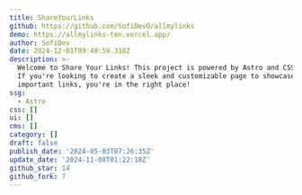 ```yaml
---
title: ShareYourLinks
github: https://github.com/SofiDevO/allmylinks
demo: https://allmylinks-ten.vercel.app/
author: SofiDev
date: 2024-12-01T09:49:59.318Z
description: >-
  Welcome to Share Your Links! This project is powered by Astro and CSS magic.
  If you're looking to create a sleek and customizable page to showcase all your
  important links, you're in the right place!
ssg:
  - Astro
css: []
ui: []
cms: []
category: []
draft: false
publish_date: '2024-05-03T07:26:35Z'
update_date: '2024-11-08T01:22:18Z'
github_star: 14
github_fork: 7
---
```

